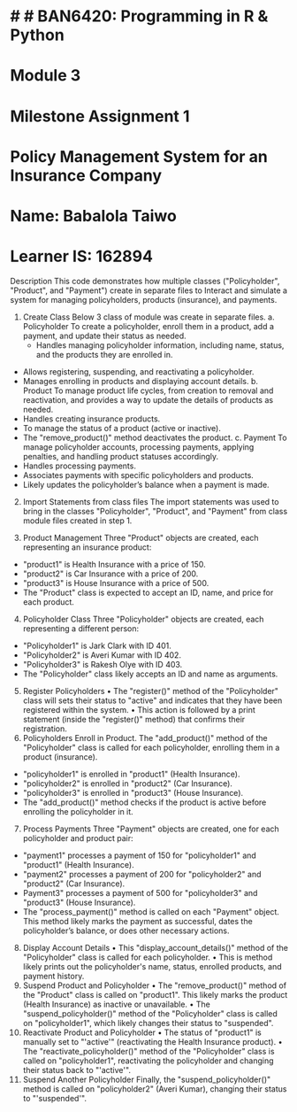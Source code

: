 # # # BAN6420: Programming in R & Python
# Module 3
# Milestone Assignment 1
# Policy Management System for an Insurance Company

# Name: Babalola Taiwo
# Learner IS: 162894

Description
This code demonstrates how multiple classes ("Policyholder", "Product", and "Payment") create in separate files to Interact and simulate a system for managing policyholders, products (insurance), and payments.
1.	Create Class
        Below 3 class of module was create in separate files.
a.	Policyholder
To create a policyholder, enroll them in a product, add a payment, and update their status as needed.
	-	Handles managing policyholder information, including name, status, and the products they are enrolled in.
-	Allows registering, suspending, and reactivating a policyholder.
-	Manages enrolling in products and displaying account details.
b.	Product
To manage product life cycles, from creation to removal and reactivation, and provides a way to update the details of products as needed.
-	Handles creating insurance products.
-	To manage the status of a product (active or inactive).
-	The "remove_product()" method deactivates the product.
c.	Payment
To manage policyholder accounts, processing payments, applying penalties, and handling product statuses accordingly.
-	Handles processing payments.
-	Associates payments with specific policyholders and products.
-	Likely updates the policyholder’s balance when a payment is made.
2.	Import Statements from class files
The import statements was used to bring in the classes "Policyholder", "Product", and "Payment" from class module files created in step 1.
       
3.	Product Management
Three "Product" objects are created, each representing an insurance product:
-	"product1" is Health Insurance with a price of 150.
-	"product2" is Car Insurance with a price of 200.
-	"product3" is House Insurance with a price of 500.
-	The "Product" class is expected to accept an ID, name, and price for each product.
4.	Policyholder Class
Three "Policyholder" objects are created, each representing a different person:
-	"Policyholder1" is Jark Clark with ID 401.
-	"Policyholder2" is Averi Kumar with ID 402.
-	"Policyholder3" is Rakesh Olye with ID 403.
-	The "Policyholder" class likely accepts an ID and name as arguments.
5.	Register Policyholders
•	The "register()" method of the "Policyholder" class will sets their status to "active" and indicates that they have been registered within the system.
•	This action is followed by a print statement (inside the "register()" method) that confirms their registration.
6.	Policyholders Enroll in Product.
The "add_product()" method of the "Policyholder" class is called for each policyholder, enrolling them in a product (insurance).
-	"policyholder1" is enrolled in "product1" (Health Insurance).
-	"policyholder2" is enrolled in "product2" (Car Insurance).
-	"policyholder3" is enrolled in "product3" (House Insurance).
-	The "add_product()" method checks if the product is active before enrolling the policyholder in it.
7.	Process Payments
Three "Payment" objects are created, one for each policyholder and product pair:
-	"payment1" processes a payment of 150 for "policyholder1" and "product1" (Health Insurance).
-	"payment2" processes a payment of 200 for "policyholder2" and "product2" (Car Insurance).
-	Payment3" processes a payment of 500 for "policyholder3" and "product3" (House Insurance).
-	The "process_payment()" method is called on each "Payment" object. This method likely marks the payment as successful, dates the policyholder’s balance, or does other necessary actions.
8.	Display Account Details
•	This "display_account_details()" method of the "Policyholder" class is called for each policyholder.
•	This is method likely prints out the policyholder's name, status, enrolled products, and payment history.
9.	Suspend Product and Policyholder
•	The "remove_product()" method of the "Product" class is called on "product1". This likely marks the product (Health Insurance) as inactive or unavailable.
•	The "suspend_policyholder()" method of the "Policyholder" class is called on "policyholder1", which likely changes their status to "suspended".
10.	Reactivate Product and Policyholder
•	The status of "product1" is manually set to "'active'" (reactivating the Health Insurance product).
•	The "reactivate_policyholder()" method of the "Policyholder" class is called on "policyholder1", reactivating the policyholder and changing their status back to "'active'".
11.	Suspend Another Policyholder
Finally, the "suspend_policyholder()" method is called on "policyholder2" (Averi Kumar), changing their status to "'suspended'".
